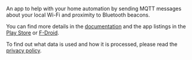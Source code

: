 An app to help with your home automation by sending MQTT messages about your local Wi-Fi and proximity to Bluetooth
beacons.

You can find more details in the [documentation](https://github.com/ostrya/PresencePublisher/blob/master/README.md)
and the app listings in the [Play Store](https://play.google.com/store/apps/details?id=org.ostrya.presencepublisher)
or [F-Droid](https://f-droid.org/packages/org.ostrya.presencepublisher/).

To find out what data is used and how it is processed, please read the [privacy policy](PRIVACY_POLICY.md).
